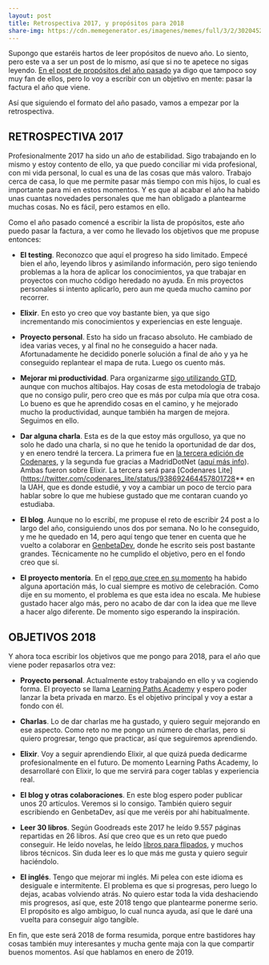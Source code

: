 ```yaml
---
layout: post
title: Retrospectiva 2017, y propósitos para 2018
share-img: https://cdn.memegenerator.es/imagenes/memes/full/3/2/3020452.jpg
---
```



Supongo que estaréis hartos de leer propósitos de nuevo año. Lo siento, pero este va a ser un post de lo mismo, así que si no te apetece no sigas leyendo. [En el post de propósitos del año pasado](http://charlascylon.com/2017-01-10-objetivos-para-2017) ya digo que tampoco soy muy fan de ellos, pero lo voy a escribir con un objetivo en mente: pasar la factura el año que viene. 

Así que siguiendo el formato del año pasado, vamos a empezar por la retrospectiva.

## RETROSPECTIVA 2017

Profesionalmente 2017 ha sido un año de estabilidad. Sigo trabajando en lo mismo y estoy contento de ello, ya que puedo conciliar mi vida profesional, con mi vida personal, lo cual es una de las cosas que más valoro. Trabajo cerca de casa, lo que me permite pasar más tiempo con mis hijos, lo cual es importante para mí en estos momentos. Y es que al acabar el año ha habido unas cuantas novedades personales que me han obligado a plantearme muchas cosas. No es fácil, pero estamos en ello. 

Como el año pasado comencé a escribir la lista de propósitos, este año puedo pasar la factura, a ver como he llevado los objetivos que me propuse entonces:

- **El testing**. Reconozco que aquí el progreso ha sido limitado. Empecé bien el año, leyendo libros y asimilando información, pero sigo teniendo problemas a la hora de aplicar los conocimientos, ya que trabajar en proyectos con mucho código heredado no ayuda. En mis proyectos personales si intento aplicarlo, pero aun me queda mucho camino por recorrer.

- **Elixir**. En esto yo creo que voy bastante bien, ya que sigo incrementando mis conocimientos y experiencias en este lenguaje. 

- **Proyecto personal**. Esto ha sido un fracaso absoluto. He cambiado de idea varias veces, y al final no he conseguido a hacer nada. Afortunadamente he decidido ponerle solución a final de año y ya he conseguido replantear el mapa de ruta. Luego os cuento más.

- **Mejorar mi productividad**. Para organizarme [sigo utilizando GTD](http://charlascylon.com/2017-03-01-productividad-con-gtd), aunque con muchos altibajos. Hay cosas de esta metodología de trabajo que no consigo pulir, pero creo que es más por culpa mía que otra cosa. Lo bueno es que he aprendido cosas en el camino, y he mejorado mucho la productividad, aunque también ha margen de mejora. Seguimos en ello.

- **Dar alguna charla**. Esta es de la que estoy más orgulloso, ya que no solo he dado una charla, si no que he tenido la oportunidad de dar dos, y en enero tendré la tercera. La primera fue en [la tercera edición de Codenares](http://charlascylon.com/2017-06-13-tercera-edicion-codenares), y la segunda fue gracias a MadridDotNet ([aquí más info](https://github.com/rubenfa/madriddotnet)). Ambas fueron sobre Elixir. La tercera será para [Codenares Lite](https://twitter.com/codenares_lite/status/938692464457801728** en la UAH, que es donde estudié, y voy a cambiar un poco de tercio para hablar sobre lo que me hubiese gustado que me contaran cuando yo estudiaba.

- **El blog**. Aunque no lo escribí, me propuse el reto de escribir 24 post a lo largo del año, consiguiendo unos dos por semana. No lo he conseguido, y me he quedado en 14, pero aquí tengo que tener en cuenta que he vuelto a colaborar en [GenbetaDev](https://www.genbetadev.com/autor/rubenfa), donde he escrito seis post bastante grandes. Técnicamente no he cumplido el objetivo, pero en el fondo creo que sí.

- **El proyecto mentoría**. En el [repo que cree en su momento](https://github.com/rubenfa/mentoria) ha habido alguna aportación más, lo cual siempre es motivo de celebración. Como dije en su momento, el problema es que esta idea no escala. Me hubiese gustado hacer algo más, pero no acabo de dar con la idea que me lleve a hacer algo diferente. De momento sigo esperando la inspiración.


## OBJETIVOS 2018

Y ahora toca escribir los objetivos que me pongo para 2018, para el año que viene poder repasarlos otra vez:

- **Proyecto personal**. Actualmente estoy trabajando en ello y va cogiendo forma. El proyecto se llama [Learning Paths Academy](https://es.learningpaths.academy/) y espero poder lanzar la beta privada en marzo. Es el objetivo principal y voy a estar a fondo con él.

- **Charlas**. Lo de dar charlas me ha gustado, y quiero seguir mejorando en ese aspecto. Como reto no me pongo un número de charlas, pero si quiero progresar, tengo que practicar, así que seguiremos aprendiendo.

- **Elixir**. Voy a seguir aprendiendo Elixir, al que quizá pueda dedicarme profesionalmente en el futuro. De momento Learning Paths Academy, lo desarrollaré con Elixir, lo que me servirá para coger tablas y experiencia real.

- **El blog y otras colaboraciones**. En este blog espero poder publicar unos 20 artículos. Veremos si lo consigo. También quiero seguir escribiendo en GenbetaDev, así que me veréis por ahí habitualmente.

- **Leer 30 libros**. Según Goodreads este 2017 he leído 9.557 páginas repartidas en 26 libros. Así que creo que es un reto que puedo conseguir. He leído novelas, he leído [libros para flipados](http://charlascylon.com/2017-10-11-libros-para-flipados), y muchos libros técnicos. Sin duda leer es lo que más me gusta y quiero seguir haciéndolo. 

- **El inglés**. Tengo que mejorar mi inglés. Mi pelea con este idioma es desiguale e intermitente. El problema es que si progresas, pero luego lo dejas, acabas volviendo atrás. No quiero estar toda la vida deshaciendo mis progresos, así que, este 2018 tengo que plantearme ponerme serio. El propósito es algo ambiguo, lo cual nunca ayuda, así que le daré una vuelta para conseguir algo tangible.

En fin, que este será 2018 de forma resumida, porque entre bastidores hay cosas también muy interesantes y mucha gente maja con la que compartir buenos momentos. Así que hablamos en enero de 2019.




